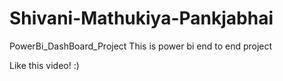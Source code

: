# Shivani-Mathukiya-Pankjabhai
PowerBi_DashBoard_Project
This is power bi end to end project 

Like this video! :)
